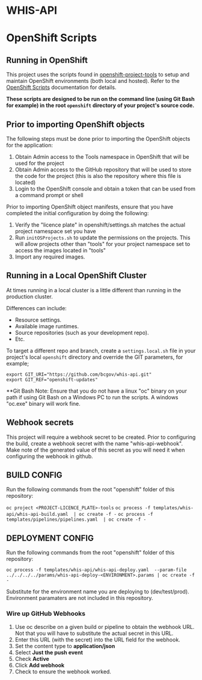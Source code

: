 WHIS-API
======================

# OpenShift Scripts

## Running in OpenShift

This project uses the scripts found in [openshift-project-tools](https://github.com/BCDevOps/openshift-project-tools) to setup and maintain OpenShift environments (both local and hosted).  Refer to the [OpenShift Scripts](https://github.com/BCDevOps/openshift-project-tools/blob/master/bin/README.md) documentation for details.

**These scripts are designed to be run on the command line (using Git Bash for example) in the root `openshift` directory of your project's source code.**

## Prior to importing OpenShift objects

The following steps must be done prior to importing the OpenShift objects for the application:

1. Obtain Admin access to the Tools namespace in OpenShift that will be used for the project
2. Obtain Admin access to the GitHub repository that will be used to store the code for the project (this is also the repository where this file is located)
3. Login to the OpenShift console and obtain a token that can be used from a command prompt or shell

Prior to importing OpenShift object manifests, ensure that you have completed the initial configuration by doing the following:

1. Verify the "licence plate" in openshift/settings.sh matches the actual project namespace set you have
2. Run `initOSProjects.sh` to update the permissions on the projects.  This will allow projects other than "tools" for your project namespace set to access the images located in "tools"
3. Import any required images.  

## Running in a Local OpenShift Cluster

At times running in a local cluster is a little different than running in the production cluster.

Differences can include:
* Resource settings.
* Available image runtimes.
* Source repositories (such as your development repo).
* Etc.

To target a different repo and branch, create a `settings.local.sh` file in your project's local `openshift` directory and override the GIT parameters, for example;
```
export GIT_URI="https://github.com/bcgov/whis-api.git"
export GIT_REF="openshift-updates"
```

**Git Bash Note:  Ensure that you do not have a linux "oc" binary on your path if using Git Bash on a Windows PC to run the scripts.  A windows "oc.exe" binary will work fine.

## Webhook secrets

This project will require a webhook secret to be created.  Prior to configuring the build, create a webhook secret with the name "whis-api-webhook".  Make note of the generated value of this secret as you will need it when configuring the webhook in github.

## BUILD CONFIG

Run the following commands from the root "openshift" folder of this repository:

`oc project <PROJECT-LICENCE_PLATE>-tools`
`oc process -f templates/whis-api/whis-api-build.yaml  | oc create -f -`
`oc process -f templates/pipelines/pipelines.yaml  | oc create -f -`

## DEPLOYMENT CONFIG

Run the following commands from the root "openshift" folder of this repository:

`oc process -f templates/whis-api/whis-api-deploy.yaml  --param-file ../../../../params/whis-api-deploy-<ENVIRONMENT>.params | oc create -f -`

Substitute <ENVIRONMENT> for the environment name you are deploying to (dev/test/prod).  Environment paramaters are not included in this repository.

### Wire up GitHub Webhooks

1. Use oc describe on a given build or pipeline to obtain the webhook URL.  Not that you will have to substitute the actual secret in this URL.
2. Enter this URL (with the secret) into the URL field for the webhook.
3. Set the content type to **application/json**
4. Select **Just the push event**
5. Check **Active**
6. Click **Add webhook**
7. Check to ensure the webhook worked.
